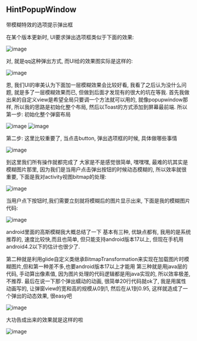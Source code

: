 ## HintPopupWindow
带模糊特效的选项提示弹出框

在某个版本更新时, UI要求弹出选项框类似于下面的效果:

![image](http://upload-images.jianshu.io/upload_images/2582948-a06b1a364aacd8c4.gif?imageMogr2/auto-orient/strip)

对, 就是qq这种弹出方式, 而UI给的效果图实际是这样的:

![image](http://upload-images.jianshu.io/upload_images/2582948-3695db8b621be484.gif?imageMogr2/auto-orient/strip)

恩, 我们UI的审美认为下面加一层模糊效果会比较好看, 我看了之后认为没什么问题, 就是多了一层模糊效果而已, 但做到后面才发现有的很大的坑在等我.
首先我做出来的自定义view是希望全局只要调一个方法就可以用的, 就像popupwindow那样, 所以我的思路是初始化整个布局, 然后以Toast的方式添加到屏幕最前端.
所以第一步: 初始化整个弹窗布局

![image](http://upload-images.jianshu.io/upload_images/2582948-689fa965e0c6d197.png?imageMogr2/auto-orient/strip)
![image](http://upload-images.jianshu.io/upload_images/2582948-e40648ed4d242ca1.png?imageMogr2/auto-orient/strip)

第二步: 这里比较重要了, 当点击button, 弹出选项框的时候, 具体做哪些事情

![image](http://upload-images.jianshu.io/upload_images/2582948-5fb944cbc7343f35.png?imageMogr2/auto-orient/strip)

到这里我们所有操作就都完成了 大家是不是感觉很简单, 嘿嘿嘿, 最难的坑其实是模糊图片那里, 因为我们是当用户点击弹出按钮的时候动态模糊的, 所以效率就很重要, 下面是我对activity视图bitmap的处理:

![image](http://upload-images.jianshu.io/upload_images/2582948-9cfdd0e016505849.png?imageMogr2/auto-orient/strip%7CimageView2/2/w/1240)

当用户点下按钮时,我们需要立刻就将模糊后的图片显示出来, 下面是我的模糊图片代码:

![image](http://upload-images.jianshu.io/upload_images/2582948-3d3ccbaeff83336d.png?imageMogr2/auto-orient/strip%7CimageView2/2/w/1240)

android里面的高斯模糊我大概总结了一下 基本有三种, 优缺点都有, 我用的是系统推荐的, 速度比较快,而且也简单, 但只能支持android版本17以上, 但现在手机用android4.2以下的估计也很少了.

第二种就是利用glide自定义类继承BitmapTransformation来实现在加载图片时模糊图片,但和第一种差不多,也要android版本17以上才能用
第三种就是用java层的代码, 手动算出像素值, 因为图片处理的代码逻辑都是用java实现的, 所以效率极差, 不推荐.
最后在说一下那个弹出蠕动的动画, 很简单20行代码就ok了, 我是用属性动画写的, 让弹窗view的宽和高的规模从0到1, 然后在从1到0.95, 这样就造成了一个弹出的动态效果, 很easy吧

![image](http://upload-images.jianshu.io/upload_images/2582948-3d3ccbaeff83336d.png?imageMogr2/auto-orient/strip%7CimageView2/2/w/1240)

大功告成出来的效果就是这样的啦

![image](http://upload-images.jianshu.io/upload_images/2582948-37d35360b9d249cf.gif?imageMogr2/auto-orient/strip)
